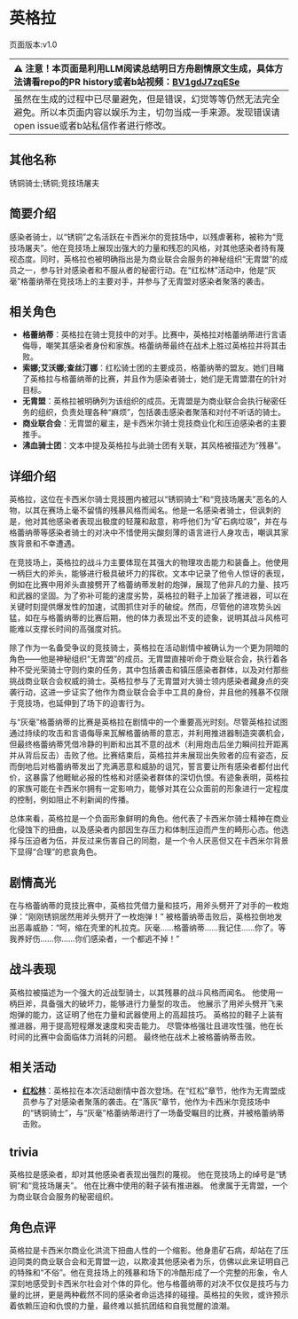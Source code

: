 # 英格拉
页面版本:v1.0
 

| :warning: 注意！本页面是利用LLM阅读总结明日方舟剧情原文生成，具体方法请看repo的PR history或者b站视频：[BV1gdJ7zqESe](https://www.bilibili.com/video/BV1gdJ7zqESe/)         |
|:----------------------------|
| 虽然在生成的过程中已尽量避免，但是错误，幻觉等等仍然无法完全避免。所以本页面内容以娱乐为主，切勿当成一手来源。发现错误请open issue或者b站私信作者进行修改。|



## 其他名称
锈铜骑士;锈铜;竞技场屠夫
## 简要介绍
感染者骑士，以“锈铜”之名活跃在卡西米尔的竞技场中，以残虐著称，被称为“竞技场屠夫”。他在竞技场上展现出强大的力量和残忍的风格，对其他感染者持有蔑视态度。同时，英格拉也被明确指出是为商业联合会服务的神秘组织“无胄盟”的成员之一，参与针对感染者和不服从者的秘密行动。在“红松林”活动中，他是“灰毫”格蕾纳蒂在竞技场上的主要对手，并参与了无胄盟对感染者聚落的袭击。
## 相关角色
-   **格蕾纳蒂**：英格拉在骑士竞技中的对手。比赛中，英格拉对格蕾纳蒂进行言语侮辱，嘲笑其感染者身份和家族。格蕾纳蒂最终在战术上胜过英格拉并将其击败。
-   **索娜;艾沃娜;查丝汀娜**：红松骑士团的主要成员，格蕾纳蒂的盟友。她们目睹了英格拉与格蕾纳蒂的比赛，并且作为感染者骑士，她们是无胄盟潜在的针对目标。
-   **无胄盟**：英格拉被明确列为该组织的成员。无胄盟是为商业联合会执行秘密任务的组织，负责处理各种“麻烦”，包括袭击感染者聚落和对付不听话的骑士。
-   **商业联合会**：无胄盟的雇主，是卡西米尔骑士竞技商业化和压迫感染者的主要推手。
-   **沸血骑士团**：文本中提及英格拉与此骑士团有关联，其风格被描述为“残暴”。
## 详细介绍
英格拉，这位在卡西米尔骑士竞技圈内被冠以“锈铜骑士”和“竞技场屠夫”恶名的人物，以其在赛场上毫不留情的残暴风格而闻名。他是一名感染者骑士，但讽刺的是，他对其他感染者表现出极度的轻蔑和敌意，称呼他们为“矿石病垃圾”，并在与格蕾纳蒂等感染者骑士的对决中不惜使用尖酸刻薄的语言进行人身攻击，嘲讽其家族背景和不幸遭遇。

在竞技场上，英格拉的战斗力主要体现在其强大的物理攻击能力和装备上。他使用一柄巨大的斧头，能够进行极具破坏力的挥砍。文本中记录了他令人惊讶的表现，例如在比赛中用斧头直接劈开了格蕾纳蒂发射的炮弹，展现了他非凡的力量、技巧和武器的坚固。为了弥补可能的速度劣势，英格拉的鞋子上加装了推进器，可以在关键时刻提供爆发性的加速，试图抓住对手的破绽。然而，尽管他的进攻势头凶猛，如在与格蕾纳蒂的比赛后期，他的体力表现出不支的迹象，说明其战斗风格可能难以支撑长时间的高强度对抗。

除了作为一名备受争议的竞技骑士，英格拉在活动剧情中被确认为一个更为阴暗的角色——他是神秘组织“无胄盟”的成员。无胄盟直接听命于商业联合会，执行着各种不受光荣骑士守则约束的任务，其中包括袭击和镇压感染者群体，以及对付那些挑战商业联合会权威的骑士。英格拉参与了无胄盟对大骑士领内感染者藏身点的突袭行动，这进一步证实了他作为商业联合会手中工具的身份，并且他的残暴不仅限于竞技场，也延伸到了场下的迫害行为。

与“灰毫”格蕾纳蒂的比赛是英格拉在剧情中的一个重要高光时刻。尽管英格拉试图通过持续的攻击和言语侮辱来瓦解格蕾纳蒂的意志，并利用推进器制造突袭机会，但最终格蕾纳蒂凭借冷静的判断和出其不意的战术（利用炮击后坐力瞬间拉开距离并从背后反击）击败了他。比赛结束后，英格拉并未展现出失败者的应有姿态，反而倒地后对格蕾纳蒂发出了充满恶意和威胁的诅咒，誓言要让所有感染者都付出代价，这暴露了他睚眦必报的性格和对感染者群体的深切仇恨。有迹象表明，英格拉的家族可能在卡西米尔拥有一定影响力，能够对其在公众面前的形象进行一定程度的控制，例如阻止不利新闻的传播。

总体来看，英格拉是一个负面形象鲜明的角色。他代表了卡西米尔骑士精神在商业化侵蚀下的扭曲，以及感染者内部因生存压力和体制压迫而产生的畸形心态。他选择与压迫者为伍，并反过来伤害自己的同胞，是一个令人厌恶但又在卡西米尔背景下显得“合理”的悲哀角色。
## 剧情高光
在与格蕾纳蒂的竞技比赛中，英格拉凭借力量和技巧，用斧头劈开了对手的一枚炮弹：“刚刚锈铜居然用斧头劈开了一枚炮弹！”
被格蕾纳蒂击败后，英格拉倒地发出恶毒威胁：“呵，缩在壳里的札拉克。灰毫......格蕾纳蒂......我记住......你了。等我养好伤......你......你们感染者，一个都逃不掉！”
## 战斗表现
英格拉被描述为一个强大的近战型骑士，以其残暴的战斗风格而闻名。
他使用一柄巨斧，具备强大的破坏力，能够进行力量型的攻击。
他展示了用斧头劈开飞来炮弹的能力，这证明了他在力量和武器使用上的高超技巧。
英格拉的鞋子上装有推进器，用于提高短程爆发速度和突击能力。
尽管体格强壮且进攻性强，他在长时间的比赛中会面临体力消耗的问题。
最终他在战术上被格蕾纳蒂击败。
## 相关活动
-   **[红松林](../stories/act9mini.md)**：英格拉在本次活动剧情中首次登场。在“红松”章节，他作为无胄盟成员参与了对感染者聚落的袭击。在“落灰”章节，他作为卡西米尔竞技场中的“锈铜骑士”，与“灰毫”格蕾纳蒂进行了一场备受瞩目的比赛，并被格蕾纳蒂击败。
## trivia
英格拉是感染者，却对其他感染者表现出强烈的蔑视。
他在竞技场上的绰号是“锈铜”和“竞技场屠夫”。
他在比赛中使用的鞋子装有推进器。
他隶属于无胄盟，一个为商业联合会服务的秘密组织。
## 角色点评
英格拉是卡西米尔商业化洪流下扭曲人性的一个缩影。他身患矿石病，却站在了压迫同类的商业联合会和无胄盟一边，以欺凌其他感染者为乐，仿佛以此来证明自己的特殊和“不俗”。他在竞技场上的残暴和场下的冷酷形成了一个完整的形象，令人深刻地感受到卡西米尔社会对个体的异化。他与格蕾纳蒂的对决不仅仅是技巧与力量的比拼，更是两种截然不同的感染者命运选择的碰撞。英格拉的失败，或许预示着依赖压迫和仇恨的力量，最终难以抵抗团结和自我觉醒的浪潮。
